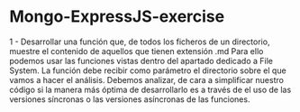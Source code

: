 # Mongo-ExpressJS-exercise
1 - Desarrollar una función que, de todos los ficheros de un directorio, 
muestre el contenido de aquellos que tienen extensión .md Para ello podemos usar las funciones vistas dentro del apartado 
dedicado a File System. La función debe recibir como parámetro el directorio sobre el que vamos a hacer el análisis.
Debemos analizar, de cara a simplificar nuestro código si la manera más óptima de desarrollarlo es a través de 
el uso de las versiones síncronas o las versiones asíncronas de las funciones.
